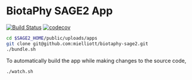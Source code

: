# BiotaPhy SAGE2 App
[![Build Status](https://travis-ci.org/mielliott/biotaphy-sage2.svg?branch=master)](https://travis-ci.org/mielliott/biotaphy-sage2)
[![codecov](https://codecov.io/gh/mielliott/biotaphy-sage2/branch/master/graph/badge.svg)](https://codecov.io/gh/mielliott/biotaphy-sage2)

```bash
cd $SAGE2_HOME/public/uploads/apps
git clone git@github.com:mielliott/biotaphy-sage2.git
./bundle.sh
```
To automatically build the app while making changes to the source code,
```
./watch.sh
```
